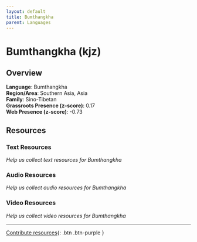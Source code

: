 ```yaml
---
layout: default
title: Bumthangkha
parent: Languages
---
```


# Bumthangkha (kjz)

## Overview

**Language**: Bumthangkha  
**Region/Area**: Southern Asia, Asia  
**Family**: Sino-Tibetan  
**Grassroots Presence (z-score)**: 0.17  
**Web Presence (z-score)**: -0.73  

## Resources

### Text Resources
*Help us collect text resources for Bumthangkha*

### Audio Resources
*Help us collect audio resources for Bumthangkha*

### Video Resources
*Help us collect video resources for Bumthangkha*

---

[Contribute resources](https://forms.office.com/e/1SfLJx3u1r){: .btn .btn-purple }
